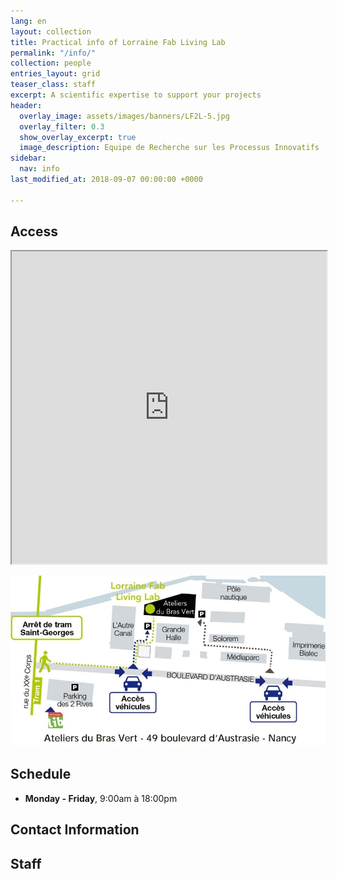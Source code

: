 ```yaml
---
lang: en
layout: collection
title: Practical info of Lorraine Fab Living Lab
permalink: "/info/"
collection: people
entries_layout: grid
teaser_class: staff
excerpt: A scientific expertise to support your projects
header:
  overlay_image: assets/images/banners/LF2L-5.jpg
  overlay_filter: 0.3
  show_overlay_excerpt: true
  image_description: Equipe de Recherche sur les Processus Innovatifs
sidebar:
  nav: info
last_modified_at: 2018-09-07 00:00:00 +0000

---
```

## Access 

<iframe src="https://www.google.com/maps/d/embed?mid=zjoguh0NVOXo.kZTYPT-5FrXA"  width="100%" height="500px"></iframe>

![Plan Acces to LF2L](/assets/images/6-info/plan-acces-LF2L.jpg)


## Schedule

- **Monday - Friday**, 9:00am à 18:00pm 

## Contact Information


## Staff
